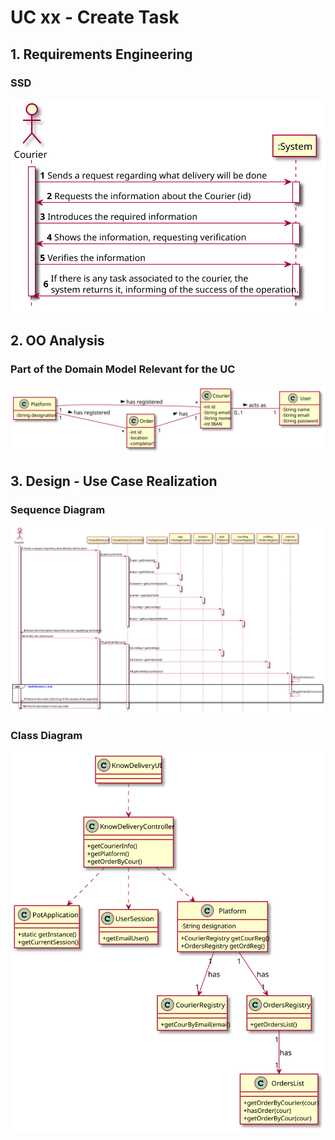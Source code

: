 # UC xx - Create Task

## 1. Requirements Engineering

### SSD
![UCxx_SSD](UCxx_SSD.svg)

## 2. OO Analysis

### Part of the Domain Model Relevant for the UC

![UCxx_DM](UCxx_DM.svg)

## 3. Design - Use Case Realization

###	Sequence Diagram

![UCxx_SD.svg](UCxx_SD.svg)


###	Class Diagram

![UCxx_CD.svg](UCxx_CD.svg)
